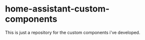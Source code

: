 # home-assistant-custom-components

This is just a repository for the custom components i've developed.
